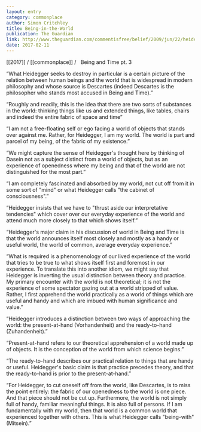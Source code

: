 ```yaml
---
layout: entry
category: commonplace
author: Simon Critchley
title: Being-in-the-World
publication: The Guardian
link: http://www.theguardian.com/commentisfree/belief/2009/jun/22/heidegger-religion-philosophy
date: 2017-02-11
---
```


[[2017]] / [[commonplace]] / 
 
Being and Time pt. 3

“What Heidegger seeks to destroy in particular is a certain picture of the relation between human beings and the world that is widespread in modern philosophy and whose source is Descartes (indeed Descartes is the philosopher who stands most accused in Being and Time).”

“Roughly and readily, this is the idea that there are two sorts of substances in the world: thinking things like us and extended things, like tables, chairs and indeed the entire fabric of space and time”

“I am not a free-floating self or ego facing a world of objects that stands over against me. Rather, for Heidegger, I am my world. The world is part and parcel of my being, of the fabric of my existence.”

“We might capture the sense of Heidegger's thought here by thinking of Dasein not as a subject distinct from a world of objects, but as an experience of openedness where my being and that of the world are not distinguished for the most part.”

“I am completely fascinated and absorbed by my world, not cut off from it in some sort of "mind" or what Heidegger calls "the cabinet of consciousness".”

“Heidegger insists that we have to "thrust aside our interpretative tendencies" which cover over our everyday experience of the world and attend much more closely to that which shows itself.”

“Heidegger's major claim in his discussion of world in Being and Time is that the world announces itself most closely and mostly as a handy or useful world, the world of common, average everyday experience.”

“What is required is a phenomenology of our lived experience of the world that tries to be true to what shows itself first and foremost in our experience. To translate this into another idiom, we might say that Heidegger is inverting the usual distinction between theory and practice. My primary encounter with the world is not theoretical; it is not the experience of some spectator gazing out at a world stripped of value. Rather, I first apprehend the world practically as a world of things which are useful and handy and which are imbued with human significance and value.”

“Heidegger introduces a distinction between two ways of approaching the world: the present-at-hand (Vorhandenheit) and the ready-to-hand (Zuhandenheit).”

“Present-at-hand refers to our theoretical apprehension of a world made up of objects. It is the conception of the world from which science begins.”

“The ready-to-hand describes our practical relation to things that are handy or useful. Heidegger's basic claim is that practice precedes theory, and that the ready-to-hand is prior to the present-at-hand.”

“For Heidegger, to cut oneself off from the world, like Descartes, is to miss the point entirely: the fabric of our openedness to the world is one piece. And that piece should not be cut up. Furthermore, the world is not simply full of handy, familiar meaningful things. It is also full of persons. If I am fundamentally with my world, then that world is a common world that experienced together with others. This is what Heidegger calls "being-with" (Mitsein).”

